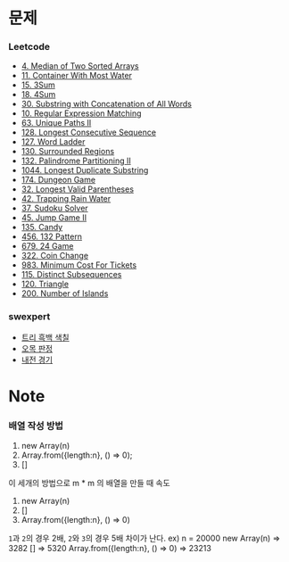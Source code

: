 # 문제

### Leetcode
- [4. Median of Two Sorted Arrays](https://leetcode.com/problems/median-of-two-sorted-arrays/)
- [11. Container With Most Water](https://leetcode.com/problems/container-with-most-water/)
- [15. 3Sum](https://leetcode.com/problems/3sum/)
- [18. 4Sum](https://leetcode.com/problems/4sum/)
- [30. Substring with Concatenation of All Words](https://leetcode.com/problems/substring-with-concatenation-of-all-words/)
- [10. Regular Expression Matching](https://leetcode.com/problems/regular-expression-matching/)
- [63. Unique Paths II](https://leetcode.com/problems/unique-paths-ii/)
- [128. Longest Consecutive Sequence](https://leetcode.com/problems/longest-consecutive-sequence/)
- [127. Word Ladder](https://leetcode.com/problems/word-ladder/)
- [130. Surrounded Regions](https://leetcode.com/problems/surrounded-regions/)
- [132. Palindrome Partitioning II](https://leetcode.com/problems/palindrome-partitioning-ii/)
- [1044. Longest Duplicate Substring](https://leetcode.com/problems/longest-duplicate-substring/)
- [174. Dungeon Game](https://leetcode.com/problems/dungeon-game/)
- [32. Longest Valid Parentheses](https://leetcode.com/problems/longest-valid-parentheses/)
- [42. Trapping Rain Water](https://leetcode.com/problems/trapping-rain-water/)
- [37. Sudoku Solver](https://leetcode.com/problems/sudoku-solver/)
- [45. Jump Game II](https://leetcode.com/problems/jump-game-ii/)
- [135. Candy](https://leetcode.com/problems/candy/)
- [456. 132 Pattern](https://leetcode.com/problems/132-pattern/)
- [679. 24 Game](https://leetcode.com/problems/24-game/)
- [322. Coin Change](https://leetcode.com/problems/coin-change/)
- [983. Minimum Cost For Tickets](https://leetcode.com/problems/minimum-cost-for-tickets/)
- [115. Distinct Subsequences](https://leetcode.com/problems/distinct-subsequences/)
- [120. Triangle](https://leetcode.com/problems/triangle/)
- [200. Number of Islands](https://leetcode.com/problems/number-of-islands/)


### swexpert
- [트리 흑백 색칠](https://swexpertacademy.com/main/code/problem/problemDetail.do?contestProbId=AWO6esOKOKQDFAWw)
- [오목 판정](https://swexpertacademy.com/main/code/problem/problemDetail.do?contestProbId=AXaSUPYqPYMDFASQ)
- [내전 경기](https://swexpertacademy.com/main/code/problem/problemDetail.do?contestProbId=AWO6esOKOKQDFAWw)


# Note
### 배열 작성 방법
1. new Array(n)
2. Array.from({length:n}, () => 0);
3. []

이 세개의 방법으로 m * m 의 배열을 만들 때 속도
1. new Array(n)
2. []
3. Array.from({length:n}, () => 0)

`1`과 `2`의 경우 2배, `2`와 `3`의 경우 5배 차이가 난다.
ex) n = 20000
new Array(n) => 3282
[] => 5320
Array.from({length:n}, () => 0) => 23213